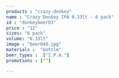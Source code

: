```yaml
---
products : "crazy-donkey"
name : "Crazy Donkey IPA 0.33lt - 6 pack"
id : "donkeybeer03"
price : "12"
sizes: "6 pack"
volume: "0.33lt"
image : "beer049.jpg"
materials :  "bottle"
beer_types :  ["I.P.A."]
promotions : [""]

---
```

